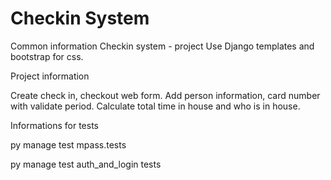 # Checkin System
Common information
Checkin system - project
Use Django templates and bootstrap for css.


Project information

Create check in, checkout web form. Add person information, card number with validate period. Calculate total time in house and who is in house.

Informations for tests

py manage test mpass.tests

py manage test auth_and_login tests